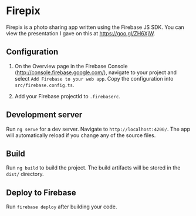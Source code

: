 # Firepix

Firepix is a photo sharing app written using the Firebase JS SDK. You can view the
presentation I gave on this at https://goo.gl/ZH6XjW.

## Configuration

1. On the Overview page in the Firebase Console (http://console.firebase.google.com/),
navigate to your project and select `Add Firebase to your web app`. Copy the configuration
into `src/firebase.config.ts`.

2. Add your Firebase projectId to `.firebaserc`.

## Development server
Run `ng serve` for a dev server. Navigate to `http://localhost:4200/`. The app will
automatically reload if you change any of the source files.

## Build

Run `ng build` to build the project. The build artifacts will be stored in the `dist/`
directory.

## Deploy to Firebase

Run `firebase deploy` after building your code.
